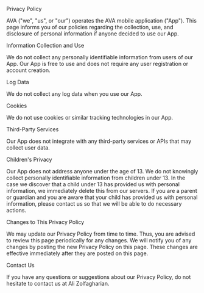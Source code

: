 Privacy Policy

AVA ("we", "us", or "our") operates the AVA mobile application ("App"). This page informs you of our policies regarding the collection, use, and disclosure of personal information if anyone decided to use our App.

Information Collection and Use

We do not collect any personally identifiable information from users of our App. Our App is free to use and does not require any user registration or account creation.

Log Data

We do not collect any log data when you use our App.

Cookies

We do not use cookies or similar tracking technologies in our App.

Third-Party Services

Our App does not integrate with any third-party services or APIs that may collect user data.

Children's Privacy

Our App does not address anyone under the age of 13. We do not knowingly collect personally identifiable information from children under 13. In the case we discover that a child under 13 has provided us with personal information, we immediately delete this from our servers. If you are a parent or guardian and you are aware that your child has provided us with personal information, please contact us so that we will be able to do necessary actions.

Changes to This Privacy Policy

We may update our Privacy Policy from time to time. Thus, you are advised to review this page periodically for any changes. We will notify you of any changes by posting the new Privacy Policy on this page. These changes are effective immediately after they are posted on this page.

Contact Us

If you have any questions or suggestions about our Privacy Policy, do not hesitate to contact us at Ali Zolfagharian.
